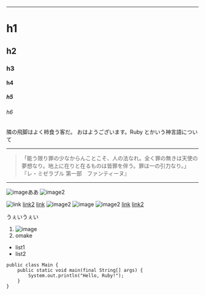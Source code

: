 ---
# h1
## h2
### h3
#### h4
##### h5
###### h6

隣の飛脚はよく柿食う客だ。
おはようございます。Ruby とかいう神言語について
- - -

> 「能う限り罪の少なからんことこそ、人の法なれ。全く罪の無きは天使の夢想なり。地上に在りと在るものは皆罪を伴う。罪は一の引力なり。」
『レ・ミゼラブル 第一部　ファンティーヌ』

* * **

![image](http://www.yahoo.co.jp)ああ ![image2](http://www.yahoo.co.jp)


![link](http://www.yahoo.co.jp) [link2](http://www.yahoo.co.jp)
[link](http://www.yahoo.co.jp) ![image2](http://www.yahoo.co.jp)
![image](http://www.yahoo.co.jp) ![image2](http://www.yahoo.co.jp)
[link](http://www.yahoo.co.jp) [link2](http://www.yahoo.co.jp)

うぇいうぇい

1. ![image](http://www.yahoo.co.jp)
2. omake

* list1
* list2

    
    
    
    


```
public class Main {
	public static void main(final String[] args) {
		System.out.println("Hello, Ruby!");
	}
}
```

